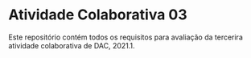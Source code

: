# Atividade Colaborativa 03

Este repositório contém todos os requisitos para avaliação da tercerira atividade colaborativa de DAC, 2021.1.